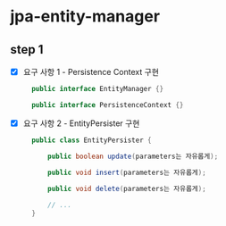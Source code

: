 # jpa-entity-manager

## step 1
- [x] 요구 사항 1 - Persistence Context 구현
  ```java
    public interface EntityManager {}

    public interface PersistenceContext {}
  ```

- [x] 요구 사항 2 - EntityPersister 구현
  ```java
    public class EntityPersister {

        public boolean update(parameters는 자유롭게);
  
        public void insert(parameters는 자유롭게);
  
        public void delete(parameters는 자유롭게);
        
        // ...
    }
  ```
